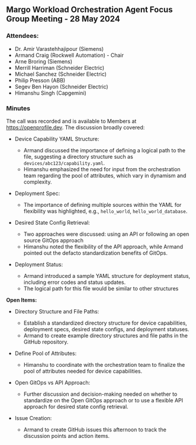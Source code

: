 ## Margo Workload Orchestration Agent Focus Group Meeting - 28 May 2024

### Attendees:
* Dr. Amir Varastehhajipour (Siemens)
* Armand Craig (Rockwell Automation) - Chair
* Arne Broring (Siemens)
* Merrill Harriman (Schneider Electric)
* Michael Sanchez (Schneider Electric)
* Philip Presson (ABB)
* Segev Ben Hayon (Schneider Electric)
* Himanshu Singh (Capgemini)

### Minutes
The call was recorded and is available to Members at https://openprofile.dev. The discussion broadly covered: 

*  Device Capability YAML Structure:
   - Armand discussed the importance of defining a logical path to the file, suggesting a directory structure such as `devices/abc123/capability.yaml`.
   - Himanshu emphasized the need for input from the orchestration team regarding the pool of attributes, which vary in dynamism and complexity.

* Deployment Spec:
   - The importance of defining multiple sources within the YAML for flexibility was highlighted, e.g., `hello_world`, `hello_world_database`.

* Desired State Config Retrieval:
   - Two approaches were discussed: using an API or following an open source GitOps approach
   - Himanshu noted the flexibility of the API approach, while Armand pointed out the defacto standardization benefits of GitOps.

* Deployment Status:
   - Armand introduced a sample YAML structure for deployment status, including error codes and status updates.
   - The logical path for this file would be similar to other structures

**Open Items:**

* Directory Structure and File Paths:
   - Establish a standardized directory structure for device capabilities, deployment specs, desired state configs, and deployment statuses.
   - Armand to create example directory structures and file paths in the GitHub repository.

* Define Pool of Attributes:
   - Himanshu to coordinate with the orchestration team to finalize the pool of attributes needed for device capabilities.

* Open GitOps vs API Approach:
   - Further discussion and decision-making needed on whether to standardize on the Open GitOps approach or to use a flexible API approach for desired state config retrieval.

* Issue Creation:
   - Armand to create GitHub issues this afternoon to track the discussion points and action items.
